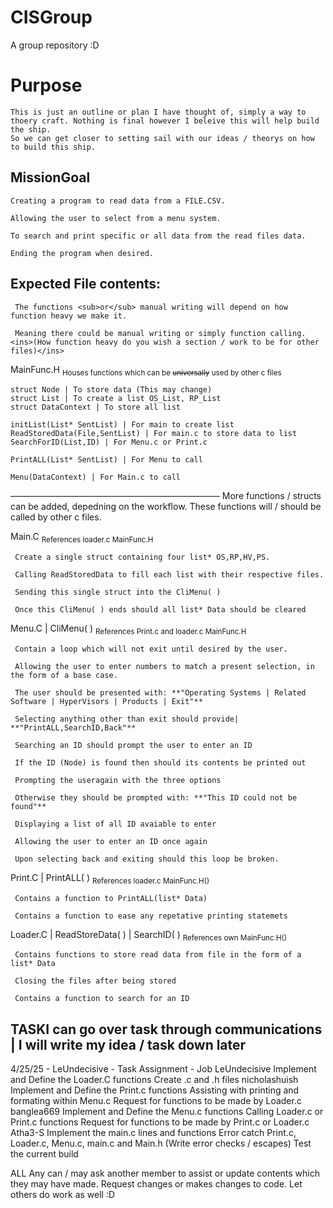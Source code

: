 # CISGroup
A group repository :D


# Purpose 
    This is just an outline or plan I have thought of, simply a way to thoery craft. Nothing is final however I beleive this will help build the ship. 
    So we can get closer to setting sail with our ideas / theorys on how to build this ship.

## MissionGoal
    Creating a program to read data from a FILE.CSV.
    
    Allowing the user to select from a menu system.
    
    To search and print specific or all data from the read files data.
    
    Ending the program when desired.

    
## Expected File contents:
     The functions <sub>or</sub> manual writing will depend on how function heavy we make it.
     
     Meaning there could be manual writing or simply function calling. 	<ins>(How function heavy do you wish a section / work to be for other files)</ins>

MainFunc.H  <sub>Houses functions which can be ~~universally~~ used by other c files</sub>

    struct Node | To store data (This may change)
    struct List | To create a list OS_List, RP_List
    struct DataContext | To store all list

    initList(List* SentList) | For main to create list
    ReadStoredData(File,SentList) | For main.c to store data to list
    SearchForID(List,ID) | For Menu.c or Print.c

    PrintALL(List* SentList) | For Menu to call

    Menu(DataContext) | For Main.c to call
~~----------------------------------------------------~~
    More functions / structs can be added, depedning on the workflow.
    These functions will / should be called by other c files.

Main.C <sub>References loader.c MainFunc.H</sub>

     Create a single struct containing four list* OS,RP,HV,PS.
     
     Calling ReadStoredData to fill each list with their respective files.
     
     Sending this single struct into the CliMenu( )
     
     Once this CliMenu( ) ends should all list* Data should be cleared

Menu.C | CliMenu( ) <sub>References Print.c and loader.c MainFunc.H</sub>

     Contain a loop which will not exit until desired by the user.
     
     Allowing the user to enter numbers to match a present selection, in the form of a base case.
     
     The user should be presented with: **"Operating Systems | Related Software | HyperVisors | Products | Exit"**
     
     Selecting anything other than exit should provide| **"PrintALL,SearchID,Back"**
     
     Searching an ID should prompt the user to enter an ID
     
     If the ID (Node) is found then should its contents be printed out
     
     Prompting the useragain with the three options
     
     Otherwise they should be prompted with: **"This ID could not be found"**
     
     Displaying a list of all ID avaiable to enter
     
     Allowing the user to enter an ID once again
     
     Upon selecting back and exiting should this loop be broken.

Print.C | PrintALL( ) <sub>References loader.c MainFunc.H()</sub>

     Contains a function to PrintALL(list* Data)
     
     Contains a function to ease any repetative printing statemets

Loader.C | ReadStoreData( ) | SearchID( ) <sub>References own MainFunc.H()</sub>

     Contains functions to store read data from file in the form of a list* Data
     
     Closing the files after being stored
     
     Contains a function to search for an ID


## TASKI can go over task through communications | I will write my idea / task down later
4/25/25 - LeUndecisive - Task Assignment - Job
LeUndecisive
    Implement and Define the Loader.C functions
    Create .c and .h files
nicholashuish
    Implement and Define the Print.c functions
    Assisting with printing and formating within Menu.c
    Request for functions to be made by Loader.c
banglea669
    Implement and Define the Menu.c functions
    Calling Loader.c or Print.c functions
    Request for functions to be made by Print.c or Loader.c
Atha3-S
    Implement the main.c lines and functions
    Error catch Print.c, Loader.c, Menu.c, main.c and Main.h (Write error checks / escapes)
    Test the current build
   
ALL
    Any can / may ask another member to assist or update contents which they may have made. 
    Request changes or makes changes to code.
    Let others do work as well :D 
    

